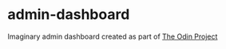# admin-dashboard

Imaginary admin dashboard created as part of [The Odin Project]([url](https://www.theodinproject.com/lessons/node-path-intermediate-html-and-css-admin-dashboard)https://www.theodinproject.com/lessons/node-path-intermediate-html-and-css-admin-dashboard)

